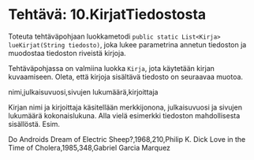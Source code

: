 # Tehtävä: 10.KirjatTiedostosta

Toteuta tehtäväpohjaan luokkametodi 
`public static List<Kirja> lueKirjat(String tiedosto)`, 
joka lukee parametrina annetun tiedoston ja muodostaa tiedoston 
riveistä kirjoja.

Tehtäväpohjassa on valmiina luokka `Kirja`, 
jota käytetään kirjan kuvaamiseen. Oleta, että kirjoja sisältävä 
tiedosto on seuraavaa muotoa.

nimi,julkaisuvuosi,sivujen lukumäärä,kirjoittaja

Kirjan nimi ja kirjoittaja käsitellään merkkijonona, 
julkaisuvuosi ja sivujen lukumäärä kokonaislukuna. 
Alla vielä esimerkki tiedoston mahdollisesta sisällöstä. Esim.

Do Androids Dream of Electric Sheep?,1968,210,Philip K. Dick
Love in the Time of Cholera,1985,348,Gabriel Garcia Marquez

